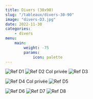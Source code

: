 ```yaml
---
title: Divers (30x90) 
slug: "/tableaux/divers-30-90"
image: "divers-D3.jpg"
date: 2022-11-30
categories:
    - divers
menu:
    main: 
        weight: -75
        params:
            icon: palette
---
```


![Ref D1](divers-D1.jpg) ![Ref D2 Col privée](divers-D2.jpg) ![Ref D3](divers-D3.jpg)

![Ref D4 Col privée](divers-D4.jpg) ![Ref D5](divers-D5.jpg) 

![Ref D6](divers-D6.jpg) ![Ref D7](divers-D7.jpg) ![Ref D8](divers-D8.jpg)

